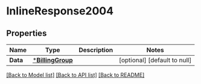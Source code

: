 # InlineResponse2004

## Properties
Name | Type | Description | Notes
------------ | ------------- | ------------- | -------------
**Data** | [***BillingGroup**](BillingGroup.md) |  | [optional] [default to null]

[[Back to Model list]](../README.md#documentation-for-models) [[Back to API list]](../README.md#documentation-for-api-endpoints) [[Back to README]](../README.md)

